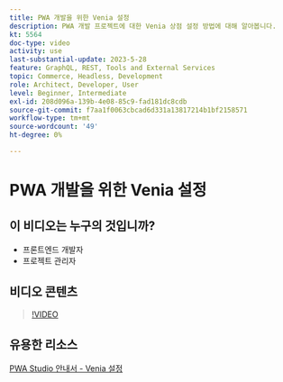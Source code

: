 ```yaml
---
title: PWA 개발을 위한 Venia 설정
description: PWA 개발 프로젝트에 대한 Venia 상점 설정 방법에 대해 알아봅니다.
kt: 5564
doc-type: video
activity: use
last-substantial-update: 2023-5-28
feature: GraphQL, REST, Tools and External Services
topic: Commerce, Headless, Development
role: Architect, Developer, User
level: Beginner, Intermediate
exl-id: 208d096a-139b-4e08-85c9-fad181dc8cdb
source-git-commit: f7aa1f0063cbcad6d331a13817214b1bf2158571
workflow-type: tm+mt
source-wordcount: '49'
ht-degree: 0%

---
```


# PWA 개발을 위한 Venia 설정

## 이 비디오는 누구의 것입니까?

- 프론트엔드 개발자
- 프로젝트 관리자

## 비디오 콘텐츠

>[!VIDEO](https://video.tv.adobe.com/v/35785?quality=12&learn=on)

## 유용한 리소스

[PWA Studio 안내서 - Venia 설정](https://developer.adobe.com/commerce/pwa-studio/tutorials/setup-storefront/)
